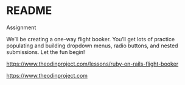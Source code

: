 # README

Assignment

We’ll be creating a one-way flight booker. You’ll get lots of practice populating and building dropdown menus, radio buttons, and nested submissions. Let the fun begin!

https://www.theodinproject.com/lessons/ruby-on-rails-flight-booker

https://www.theodinproject.com